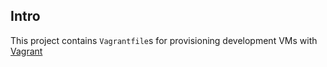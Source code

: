 ## Intro

This project contains `Vagrantfile`s for provisioning development VMs with [Vagrant](https://www.vagrantup.com/)
